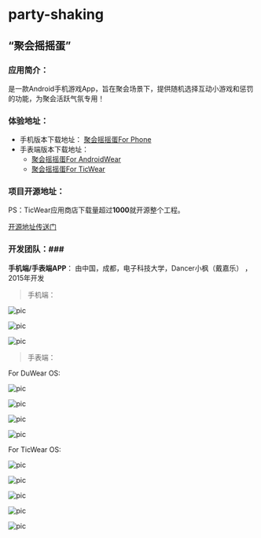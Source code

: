 # party-shaking
## “聚会摇摇蛋”
### 应用简介： ###
  是一款Android手机游戏App，旨在聚会场景下，提供随机选择互动小游戏和惩罚的功能，为聚会活跃气氛专用！

### 体验地址： ###
 - 手机版本下载地址：
   [聚会摇摇蛋For Phone](https://github.com/daijiale/Party-Shaking/tree/master/PhoneAPP/%E8%81%9A%E4%BC%9A%E6%91%87%E6%91%87%E8%9B%8B)
 - 手表端版本下载地址：
   - [聚会摇摇蛋For AndroidWear](https://github.com/daijiale/Party-Shaking/tree/master/WearableAPP/AndroidWear%E7%89%88%E6%9C%AC)
   - [聚会摇摇蛋For TicWear](https://github.com/daijiale/Party-Shaking/tree/master/WearableAPP/TicWear%E7%89%88%E6%9C%AC)
 
### 项目开源地址： ###

PS：TicWear应用商店下载量超过**1000**就开源整个工程。

[开源地址传送门](https://github.com/daijiale/Party-Shaking/tree/master/WearableAPP/TicWear%E7%89%88%E6%9C%AC/code/PartySharking)

### 开发团队：###
   **手机端/手表端APP**： 由中国，成都，电子科技大学，Dancer小枫（戴嘉乐） ，2015年开发
   
>手机端：   
    
![pic](http://7xi6qz.com1.z0.glb.clouddn.com/github_partyshakingpic6.png)

![pic](http://7xi6qz.com1.z0.glb.clouddn.com/github_partyshakingpic3.jpg)

![pic](http://7xi6qz.com1.z0.glb.clouddn.com/github_partyshakingpic1.png)

>手表端： 
    
For DuWear OS:

![pic](http://7xi6qz.com1.z0.glb.clouddn.com/github_partyshaingwearablepswearable2.png)

![pic](http://7xi6qz.com1.z0.glb.clouddn.com/github_partyshaingwearablepswearable3.png)

![pic](http://7xi6qz.com1.z0.glb.clouddn.com/github_partyshaingwearablepswearable4.png)

![pic](http://7xi6qz.com1.z0.glb.clouddn.com/github_partyshaingwearablepswearable.png)


For TicWear OS:

![pic](http://7xi6qz.com1.z0.glb.clouddn.com/partyshakingScreenshot_2015-05-30-21-40-53.png)

![pic](http://7xi6qz.com1.z0.glb.clouddn.com/partyshakingticwear1.jpg)

![pic](http://7xi6qz.com1.z0.glb.clouddn.com/partyshakingticwear2.jpg)

![pic](http://7xi6qz.com1.z0.glb.clouddn.com/partyshakingticwear4.jpg)

![pic](http://7xi6qz.com1.z0.glb.clouddn.com/partyshakingticwear5.jpg)



